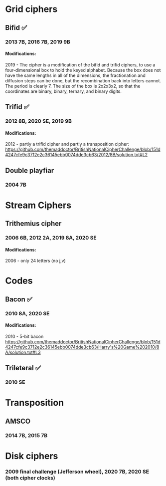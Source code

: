 

# Grid ciphers 

## Bifid ✅

### 2013 7B, 2016 7B, 2019 9B 
#### Modifications: 
2019 - The cipher is a modification of the bifid and trifid ciphers, to use
a four-dimensional box to hold the keyed alphabet. Because the box
does not have the same lengths in all of the dimensions, the fractionation
and diffusion steps can be done, but the recombination back into letters
cannot. The period is clearly 7. The size of the box is 2x2x3x2, so
that the coordinates are binary, binary, ternary, and binary digits.

## Trifid ✅
### 2012 8B, 2020 SE, 2019 9B 
#### Modifications: 
2012 - partly a trifid cipher and partly a transposition cipher: https://github.com/themaddoctor/BritishNationalCipherChallenge/blob/151d4247cfe9c3712e2c36145ebb0074dde3cb63/2012/8B/solution.txt#L2

## Double playfiar 
### 2004 7B


# Stream Ciphers 
## Trithemius cipher 
### 2006 6B, 2012 2A, 2019 8A, 2020 SE
#### Modifications: 
2006 - only 24 letters (no j,v)

# Codes 

## Bacon ✅
### 2010 8A, 2020 SE
#### Modifications: 
2010 - 5-bit bacon https://github.com/themaddoctor/BritishNationalCipherChallenge/blob/151d4247cfe9c3712e2c36145ebb0074dde3cb63/Harry's%20Game%202010/8A/solution.txt#L3

## Trileteral ✅
### 2010 SE 

# Transposition 
## AMSCO 
### 2014 7B, 2015 7B

# Disk ciphers
### 2009 final challenge (Jefferson wheel), 2020 7B, 2020 SE (both cipher clocks)


